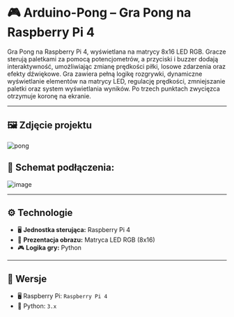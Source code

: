 # 🎮 Arduino-Pong – Gra Pong na Raspberry Pi 4

Gra Pong na Raspberry Pi 4, wyświetlana na matrycy 8x16 LED RGB. Gracze sterują paletkami za pomocą potencjometrów, a przyciski i buzzer dodają interaktywność, umożliwiając zmianę prędkości piłki, losowe zdarzenia oraz efekty dźwiękowe. Gra zawiera pełną logikę rozgrywki, dynamiczne wyświetlanie elementów na matrycy LED, regulację prędkości, zmniejszanie paletki oraz system wyświetlania wyników. Po trzech punktach zwycięzca otrzymuje koronę na ekranie.

---
## 🖼️ Zdjęcie projektu

![pong](https://github.com/user-attachments/assets/51e53c1f-9f83-4285-964f-9b0e76bdfba9)

## 🚀 Schemat podłączenia: 

![image](https://github.com/user-attachments/assets/bd3341e6-163c-40f7-81d2-59878e125933)

---

## ⚙️ Technologie

- 🖥️ **Jednostka sterująca:** Raspberry Pi 4
- 🌈 **Prezentacja obrazu:** Matryca LED RGB (8x16)
- 🎮 **Logika gry:** Python

---

## 🔢 Wersje

- 🖥️ Raspberry Pi: `Raspberry Pi 4`  
- 🐍 Python: `3.x`
